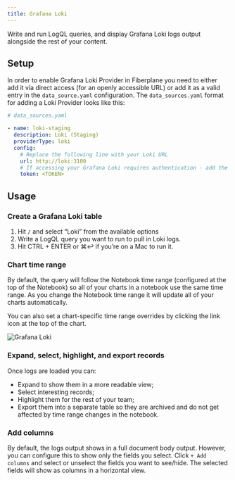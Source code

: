 ```yaml
---
title: Grafana Loki
---
```


Write and run LogQL queries, and display Grafana Loki logs output alongside the rest of your content.

## Setup

In order to enable Grafana Loki Provider in Fiberplane you need to either add it via direct access (for an openly accessible URL) or add it as a valid entry in the `data_source.yaml` configuration.  The `data_sources.yaml` format for adding a Loki Provider looks like this:

```yaml
# data_sources.yaml

- name: loki-staging
  description: Loki (Staging)
  providerType: loki
  config:
    # Replace the following line with your Loki URL
    url: http://loki:3100
    # If accessing your Grafana Loki requires authentication - add the token (Bearer or Basic) below
    token: <TOKEN>
```

## Usage

### Create a Grafana Loki table

1. Hit `/` and select “Loki” from the available options
2. Write a LogQL query you want to run to pull in Loki logs.
3. Hit CTRL + ENTER or ⌘↩︎ if you’re on a Mac to run it.

### Chart time range

By default, the query will follow the Notebook time range (configured at the top of the Notebook) so all of your charts in a notebook use the same time range. As you change the Notebook time range it will update all of your charts automatically.

You can also set a chart-specific time range overrides by clicking the link icon at the top of the chart.

![Grafana Loki](@assets/images/elastic-query.png)

### Expand, select, highlight, and export records

Once logs are loaded you can:

- Expand to show them in a more readable view;
- Select interesting records;
- Highlight them for the rest of your team;
- Export them into a separate table so they are archived and do not get affected by time range changes in the notebook.

### Add columns

By default, the logs output shows in a full document body output. However, you can configure this to show only the fields you select. Click `+ Add columns` and select or unselect the fields you want to see/hide. The selected fields will show as columns in a horizontal view.
